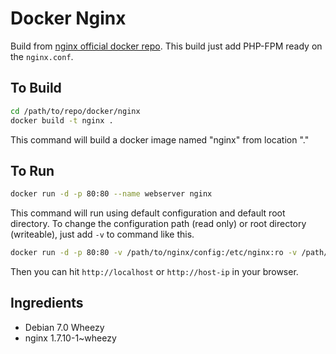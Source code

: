 # Docker Nginx

 Build from [nginx official docker repo](https://registry.hub.docker.com/_/nginx/). This build just add PHP-FPM ready on the `nginx.conf`.

## To Build

```bash
cd /path/to/repo/docker/nginx
docker build -t nginx .
```
This command will build a docker image named "nginx" from location "."

## To Run
```bash
docker run -d -p 80:80 --name webserver nginx
```
This command will run using default configuration and default root directory. To change the configuration path (read only) or root directory (writeable), just add `-v` to command like this.
```bash
docker run -d -p 80:80 -v /path/to/nginx/config:/etc/nginx:ro -v /path/to/root/directory:/usr/share/nginx/html:rw --name webserver nginx
```
Then you can hit `http://localhost` or `http://host-ip` in your browser.

## Ingredients
* Debian 7.0 Wheezy
* nginx 1.7.10-1~wheezy
